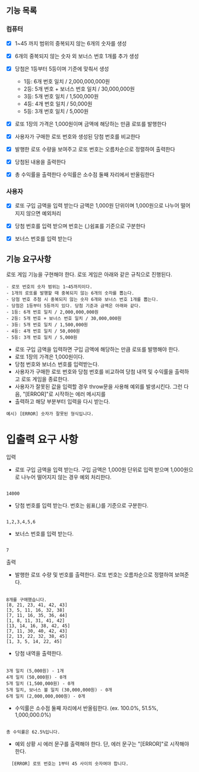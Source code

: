 ## 기능 목록

### 컴퓨터

- [x] 1~45 까지 범위의 중복되지 않는 6개의 숫자를 생성

- [x] 6개의 중복되지 않는 숫자 외 보너스 번호 1개를 추가 생성

- [x] 당첨은 1등부터 5등이며 기준에 맞춰서 생성

  - 1등: 6개 번호 일치 / 2,000,000,000원
  - 2등: 5개 번호 + 보너스 번호 일치 / 30,000,000원
  - 3등: 5개 번호 일치 / 1,500,000원
  - 4등: 4개 번호 일치 / 50,000원
  - 5등: 3개 번호 일치 / 5,000원

- [x] 로또 1장의 가격은 1,000원이며 금액에 해당하는 만큼 로또를 발행한다

- [x] 사용자가 구매한 로또 번호와 생성된 당첨 번호를 비교한다

- [x] 발행한 로또 수량을 보여주고 로또 번호는 오름차순으로 정렬하여 출력한다

- [x] 당첨된 내용을 출력한다

- [x] 총 수익률을 출력한다 수익률은 소수점 둘째 자리에서 반올림한다

### 사용자

- [x] 로또 구입 금액을 입력 받는다 금액은 1,000원 단위이며 1,000원으로 나누어 떨어지지 않으면 예외처리

- [x] 당첨 번호를 입력 받으며 번호는 (,)쉼표를 기준으로 구분한다

- [x] 보너스 번호를 입력 받는다

## 기능 요구사항

로또 게임 기능을 구현해야 한다. 로또 게임은 아래와 같은 규칙으로 진행된다.

```
- 로또 번호의 숫자 범위는 1~45까지이다.
- 1개의 로또를 발행할 때 중복되지 않는 6개의 숫자를 뽑는다.
- 당첨 번호 추첨 시 중복되지 않는 숫자 6개와 보너스 번호 1개를 뽑는다.
- 당첨은 1등부터 5등까지 있다. 당첨 기준과 금액은 아래와 같다.
- 1등: 6개 번호 일치 / 2,000,000,000원
- 2등: 5개 번호 + 보너스 번호 일치 / 30,000,000원
- 3등: 5개 번호 일치 / 1,500,000원
- 4등: 4개 번호 일치 / 50,000원
- 5등: 3개 번호 일치 / 5,000원
```

- 로또 구입 금액을 입력하면 구입 금액에 해당하는 만큼 로또를 발행해야 한다.
- 로또 1장의 가격은 1,000원이다.
- 당첨 번호와 보너스 번호를 입력받는다.
- 사용자가 구매한 로또 번호와 당첨 번호를 비교하여 당첨 내역 및 수익률을 출력하고 로또 게임을 종료한다.
- 사용자가 잘못된 값을 입력할 경우 throw문을 사용해 예외를 발생시킨다. 그런 다음, "[ERROR]"로 시작하는 에러 메시지를
- 출력하고 해당 부분부터 입력을 다시 받는다.

```
예시) [ERROR] 숫자가 잘못된 형식입니다.
```

# 입출력 요구 사항

입력

- 로또 구입 금액을 입력 받는다. 구입 금액은 1,000원 단위로 입력 받으며 1,000원으로 나누어 떨어지지 않는 경우 예외 처리한다.

```

14000

```

- 당첨 번호를 입력 받는다. 번호는 쉼표(,)를 기준으로 구분한다.

```

1,2,3,4,5,6

```

- 보너스 번호를 입력 받는다.

```

7

```

출력

- 발행한 로또 수량 및 번호를 출력한다. 로또 번호는 오름차순으로 정렬하여 보여준다.

```

8개를 구매했습니다.
[8, 21, 23, 41, 42, 43]
[3, 5, 11, 16, 32, 38]
[7, 11, 16, 35, 36, 44]
[1, 8, 11, 31, 41, 42]
[13, 14, 16, 38, 42, 45]
[7, 11, 30, 40, 42, 43]
[2, 13, 22, 32, 38, 45]
[1, 3, 5, 14, 22, 45]

```

- 당첨 내역을 출력한다.

```

3개 일치 (5,000원) - 1개
4개 일치 (50,000원) - 0개
5개 일치 (1,500,000원) - 0개
5개 일치, 보너스 볼 일치 (30,000,000원) - 0개
6개 일치 (2,000,000,000원) - 0개

```

- 수익률은 소수점 둘째 자리에서 반올림한다. (ex. 100.0%, 51.5%, 1,000,000.0%)

```

총 수익률은 62.5%입니다.

```

- 예외 상황 시 에러 문구를 출력해야 한다. 단, 에러 문구는 "[ERROR]"로 시작해야 한다.

```
  [ERROR] 로또 번호는 1부터 45 사이의 숫자여야 합니다.
```
